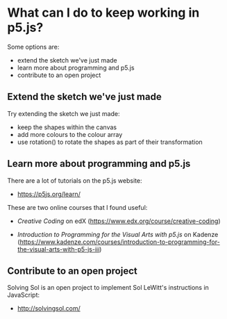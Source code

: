 # What can I do to keep working in p5.js?

Some options are:

- extend the sketch we've just made
- learn more about programming and p5.js
- contribute to an open project

## Extend the sketch we've just made

Try extending the sketch we just made:

- keep the shapes within the canvas
- add more colours to the colour array
- use rotation() to rotate the shapes as part of their transformation

## Learn more about programming and p5.js

There are a lot of tutorials on the p5.js website:

- https://p5js.org/learn/

These are two online courses that I found useful:

- *Creative Coding* on edX (https://www.edx.org/course/creative-coding)

- *Introduction to Programming for the Visual Arts with p5.js* on Kadenze (https://www.kadenze.com/courses/introduction-to-programming-for-the-visual-arts-with-p5-js-iii)

## Contribute to an open project

Solving Sol is an open project to implement Sol LeWitt's instructions in JavaScript:

- http://solvingsol.com/
